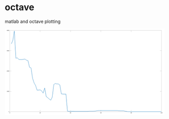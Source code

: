 # octave
matlab and octave plotting

![master-control-build-number-of-files.png](figures/master-control-build-number-of-files.png)